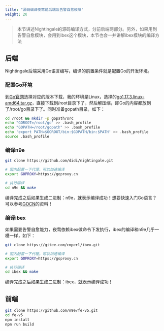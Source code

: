 ```yaml
---
title: "源码编译夜莺前后端及告警自愈模块"
weight: 20
---
```


> 本节讲述Nightingale的源码编译方式，分前后端两部分。另外，如果用到告警自愈模块，会用到ibex这个模块，本节也会一并讲解ibex模块的编译方法

## 后端

Nightingale后端采用Go语言编写，编译的前置条件就是配置Go的开发环境。

### 配置Go环境

到[Go官网](https://golang.google.cn/dl/)选择对应的版本下载，我的环境是Linux，选择的[go1.17.3.linux-amd64.tar.gz](https://s3-gz01.didistatic.com/n9e-pub/tgz/go1.17.3.linux-amd64.tar.gz)，直接下载到/root目录下了，然后解压缩，即Go的内容都放到了/root/go目录下了。同时准备gopath目录，如下：

```bash
cd /root && mkdir -p gopath/src
echo "GOROOT=/root/go" >> .bash_profile
echo "GOPATH=/root/gopath" >> .bash_profile
echo 'export PATH=$GOROOT/bin:$GOPATH/bin:$PATH' >> .bash_profile
source .bash_profile
```

### 编译n9e

```bash
git clone https://github.com/didi/nightingale.git

# 国内配置一下代理，可以加速编译
export GOPROXY=https://goproxy.cn

# 执行编译
cd n9e && make
```

编译完成之后如果生成二进制：n9e，就表示编译成功！想要快速入门Go语言？可以参考[GOCN](https://gocn.vip/wiki)的资料！

### 编译ibex

如果需要告警自愈能力，夜莺依赖ibex做命令下发执行，ibex的编译和n9e几乎一模一样，如下：

```bash
git clone https://gitee.com/cnperl/ibex.git

# 国内配置一下代理，可以加速编译
export GOPROXY=https://goproxy.cn

# 执行编译
cd ibex && make
```

编译完成之后如果生成二进制：ibex，就表示编译成功！


## 前端

```bash
git clone https://github.com/n9e/fe-v5.git
cd fe-v5
npm install
npm run build
```

